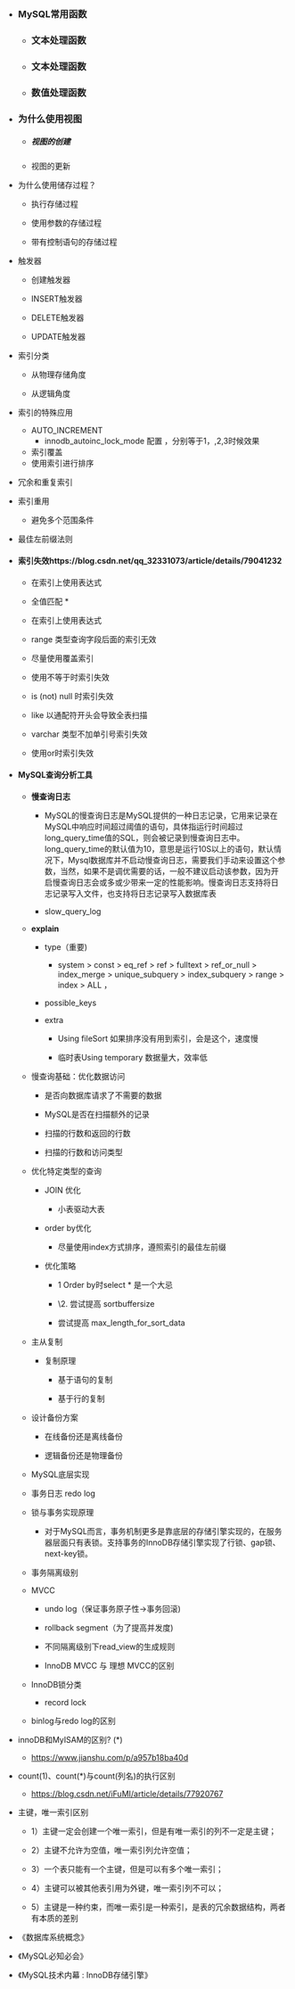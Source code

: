 - ### MySQL常用函数

  - ### 文本处理函数

  - ### 文本处理函数

  - ###  数值处理函数

- ### 为什么使用视图

  - ##### 视图的创建

  - 视图的更新

- 为什么使用储存过程？

  -  执行存储过程

  - 使用参数的存储过程

  - 带有控制语句的存储过程

- 触发器

  - 创建触发器

  - INSERT触发器 

  - DELETE触发器

  - UPDATE触发器

- 索引分类

  - 从物理存储角度

  - 从逻辑角度

- 索引的特殊应用

  - AUTO_INCREMENT
    - innodb_autoinc_lock_mode 配置 ，分别等于1，,2,3时候效果
  - 索引覆盖
  - 使用索引进行排序

- 冗余和重复索引

- 索引重用

  - 避免多个范围条件

- 最佳左前缀法则

- #### 索引失效https://blog.csdn.net/qq_32331073/article/details/79041232

  - 在索引上使用表达式

  - 全值匹配 *

  - 在索引上使用表达式

  - range 类型查询字段后面的索引无效

  - 尽量使用覆盖索引

  - 使用不等于时索引失效

  - is (not) null 时索引失效

  - like 以通配符开头会导致全表扫描

  - varchar 类型不加单引号索引失效

  - 使用or时索引失效

- #### MySQL查询分析工具

  - **慢查询日志**

    - MySQL的慢查询日志是MySQL提供的一种日志记录，它用来记录在MySQL中响应时间超过阈值的语句，具体指运行时间超过long_query_time值的SQL，则会被记录到慢查询日志中。long_query_time的默认值为10，意思是运行10S以上的语句，默认情况下，Mysql数据库并不启动慢查询日志，需要我们手动来设置这个参数，当然，如果不是调优需要的话，一般不建议启动该参数，因为开启慢查询日志会或多或少带来一定的性能影响。慢查询日志支持将日志记录写入文件，也支持将日志记录写入数据库表

    - slow_query_log 

  - **explain**

    - type（重要)
      - system > const > eq_ref > ref > fulltext > ref_or_null > index_merge > unique_subquery > index_subquery > range > index > ALL ，

    - possible_keys

    - extra

      - Using fileSort  如果排序没有用到索引，会是这个，速度慢

      - 临时表Using temporary  数据量大，效率低

  - 慢查询基础：优化数据访问

    - 是否向数据库请求了不需要的数据

    - MySQL是否在扫描额外的记录

    - 扫描的行数和返回的行数

    - 扫描的行数和访问类型

  - 优化特定类型的查询

    - JOIN 优化
      - 小表驱动大表

    - order by优化
      - 尽量使用index方式排序，遵照索引的最佳左前缀

    - 优化策略

      - 1 Order by时select * 是一个大忌

      - \2. 尝试提高 sortbuffersize

      -  尝试提高 max_length_for_sort_data

  - 主从复制

    - 复制原理

      - 基于语句的复制

      - 基于行的复制

  - 设计备份方案

    - 在线备份还是离线备份

    - 逻辑备份还是物理备份

  - MySQL底层实现

  - 事务日志 redo log

  - 锁与事务实现原理
    - 对于MySQL而言，事务机制更多是靠底层的存储引擎实现的，在服务器层面只有表锁。支持事务的InnoDB存储引擎实现了行锁、gap锁、next-key锁。

  - 事务隔离级别

  - MVCC

    - undo log（保证事务原子性->事务回滚)

    - rollback segment（为了提高并发度)

    - 不同隔离级别下read_view的生成规则

    - InnoDB MVCC 与 理想 MVCC的区别

  - InnoDB锁分类
    - record lock

  - binlog与redo log的区别

- innoDB和MyISAM的区别? (*)

  - https://www.jianshu.com/p/a957b18ba40d

- count(1)、count(*)与count(列名)的执行区别

  - https://blog.csdn.net/iFuMI/article/details/77920767

- 主键，唯一索引区别

  - 1）主键一定会创建一个唯一索引，但是有唯一索引的列不一定是主键；

  - 2）主键不允许为空值，唯一索引列允许空值；

  - 3）一个表只能有一个主键，但是可以有多个唯一索引；

  - 4）主键可以被其他表引用为外键，唯一索引列不可以；

  - 5）主键是一种约束，而唯一索引是一种索引，是表的冗余数据结构，两者有本质的差别

- 《数据库系统概念》

- 《MySQL必知必会》

- 《MySQL技术内幕 : InnoDB存储引擎》

​	

